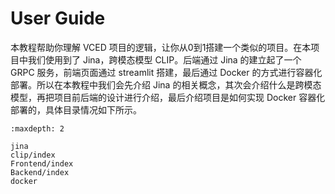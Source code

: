 # User Guide

本教程帮助你理解 VCED 项目的逻辑，让你从0到1搭建一个类似的项目。在本项目中我们使用到了 Jina，跨模态模型 CLIP。后端通过 Jina 的建立起了一个 GRPC 服务，前端页面通过 streamlit 搭建，最后通过 Docker 的方式进行容器化部署。所以在本教程中我们会先介绍 Jina 的相关概念，其次会介绍什么是跨模态模型，再把项目前后端的设计进行介绍，最后介绍项目是如何实现 Docker 容器化部署的，具体目录情况如下所示。

```{toctree}
:maxdepth: 2

jina
clip/index
Frontend/index
Backend/index
docker
```